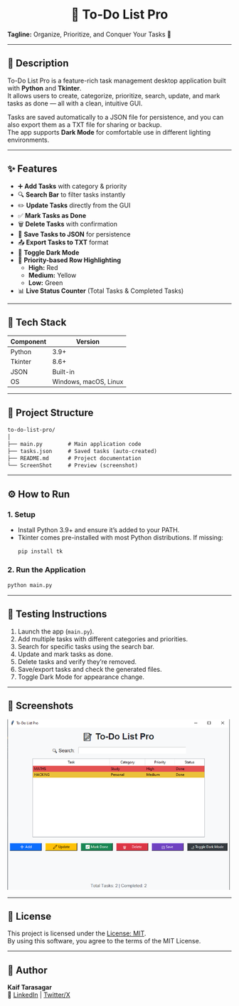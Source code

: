 <h1 align="center">  📝 To-Do List Pro </h1>


**Tagline:** Organize, Prioritize, and Conquer Your Tasks 🚀

---

## 📖 Description
To-Do List Pro is a feature-rich task management desktop application built with **Python** and **Tkinter**.  
It allows users to create, categorize, prioritize, search, update, and mark tasks as done — all with a clean, intuitive GUI.  

Tasks are saved automatically to a JSON file for persistence, and you can also export them as a TXT file for sharing or backup.  
The app supports **Dark Mode** for comfortable use in different lighting environments.

---

## ✨ Features
- ➕ **Add Tasks** with category & priority
- 🔍 **Search Bar** to filter tasks instantly
- ✏️ **Update Tasks** directly from the GUI
- ✅ **Mark Tasks as Done**
- 🗑️ **Delete Tasks** with confirmation
- 💾 **Save Tasks to JSON** for persistence
- 📤 **Export Tasks to TXT** format
- 🌙 **Toggle Dark Mode**
- 🎯 **Priority-based Row Highlighting**
  - **High:** Red
  - **Medium:** Yellow
  - **Low:** Green
- 📊 **Live Status Counter** (Total Tasks & Completed Tasks)

---

## 🧰 Tech Stack
| Component | Version |
|-----------|---------|
| Python    | 3.9+    |
| Tkinter   | 8.6+    |
| JSON      | Built-in|
| OS        | Windows, macOS, Linux |

---

## 📁 Project Structure
```
to-do-list-pro/
│
├── main.py        # Main application code
├── tasks.json     # Saved tasks (auto-created)
├── README.md      # Project documentation
└── ScreenShot     # Preview (screenshot)
```

---

## ⚙️ How to Run

### 1. Setup
- Install Python 3.9+ and ensure it’s added to your PATH.
- Tkinter comes pre-installed with most Python distributions. If missing:
  ```bash
  pip install tk
  ```

### 2. Run the Application
```bash
python main.py
```

---

## 🧪 Testing Instructions
1. Launch the app (`main.py`).
2. Add multiple tasks with different categories and priorities.
3. Search for specific tasks using the search bar.
4. Update and mark tasks as done.
5. Delete tasks and verify they’re removed.
6. Save/export tasks and check the generated files.
7. Toggle Dark Mode for appearance change.

---

## 📸 Screenshots


<img src="ScreenShot.png" alt="screenshot" width="500">

---

## 📝 License
This project is licensed under the [License: MIT](https://github.com/Kaif-T-200/CODSOFT_01_---/blob/main/LICENSE).  
By using this software, you agree to the terms of the MIT License.

---

## 👤 Author
**Kaif Tarasagar**  
🔗 [LinkedIn](https://www.linkedin.com/in/kaif-tarasgar-0b5425326/) | [Twitter/X](https://x.com/Kaif_T_200)


